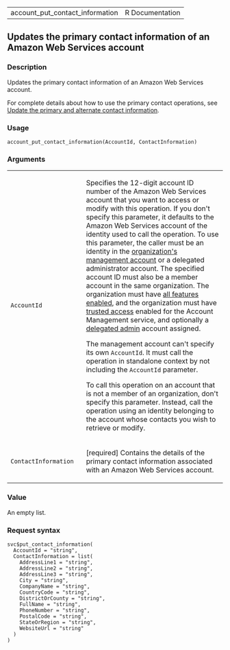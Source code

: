 <table style="width: 100%;">
<tbody>
<tr class="odd">
<td>account_put_contact_information</td>
<td style="text-align: right;">R Documentation</td>
</tr>
</tbody>
</table>

## Updates the primary contact information of an Amazon Web Services account

### Description

Updates the primary contact information of an Amazon Web Services
account.

For complete details about how to use the primary contact operations,
see [Update the primary and alternate contact
information](https://docs.aws.amazon.com/accounts/latest/reference/manage-acct-update-contact.html).

### Usage

    account_put_contact_information(AccountId, ContactInformation)

### Arguments

<table>
<colgroup>
<col style="width: 35%" />
<col style="width: 65%" />
</colgroup>
<tbody>
<tr class="odd">
<td><code
id="account_put_contact_information_:_AccountId">AccountId</code></td>
<td><p>Specifies the 12-digit account ID number of the Amazon Web
Services account that you want to access or modify with this operation.
If you don't specify this parameter, it defaults to the Amazon Web
Services account of the identity used to call the operation. To use this
parameter, the caller must be an identity in the <a
href="https://docs.aws.amazon.com/organizations/latest/userguide/orgs_getting-started_concepts.html#account">organization's
management account</a> or a delegated administrator account. The
specified account ID must also be a member account in the same
organization. The organization must have <a
href="https://docs.aws.amazon.com/organizations/latest/userguide/orgs_manage_org_support-all-features.html">all
features enabled</a>, and the organization must have <a
href="https://docs.aws.amazon.com/organizations/latest/userguide/">trusted
access</a> enabled for the Account Management service, and optionally a
<a
href="https://docs.aws.amazon.com/organizations/latest/userguide/">delegated
admin</a> account assigned.</p>
<p>The management account can't specify its own <code>AccountId</code>.
It must call the operation in standalone context by not including the
<code>AccountId</code> parameter.</p>
<p>To call this operation on an account that is not a member of an
organization, don't specify this parameter. Instead, call the operation
using an identity belonging to the account whose contacts you wish to
retrieve or modify.</p></td>
</tr>
<tr class="even">
<td><code
id="account_put_contact_information_:_ContactInformation">ContactInformation</code></td>
<td><p>[required] Contains the details of the primary contact
information associated with an Amazon Web Services account.</p></td>
</tr>
</tbody>
</table>

### Value

An empty list.

### Request syntax

    svc$put_contact_information(
      AccountId = "string",
      ContactInformation = list(
        AddressLine1 = "string",
        AddressLine2 = "string",
        AddressLine3 = "string",
        City = "string",
        CompanyName = "string",
        CountryCode = "string",
        DistrictOrCounty = "string",
        FullName = "string",
        PhoneNumber = "string",
        PostalCode = "string",
        StateOrRegion = "string",
        WebsiteUrl = "string"
      )
    )
